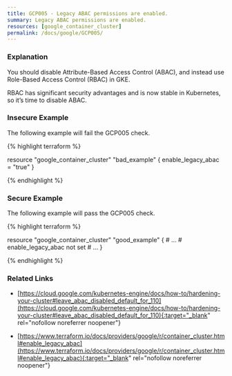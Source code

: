 ```yaml
---
title: GCP005 - Legacy ABAC permissions are enabled.
summary: Legacy ABAC permissions are enabled. 
resources: [google_container_cluster] 
permalink: /docs/google/GCP005/
---
```

### Explanation


You should disable Attribute-Based Access Control (ABAC), and instead use Role-Based Access Control (RBAC) in GKE.

RBAC has significant security advantages and is now stable in Kubernetes, so it’s time to disable ABAC.



### Insecure Example

The following example will fail the GCP005 check.

{% highlight terraform %}

resource "google_container_cluster" "bad_example" {
	enable_legacy_abac = "true"
}

{% endhighlight %}



### Secure Example

The following example will pass the GCP005 check.

{% highlight terraform %}

resource "google_container_cluster" "good_example" {
	# ...
	# enable_legacy_abac not set
	# ...
}

{% endhighlight %}



### Related Links


- [https://cloud.google.com/kubernetes-engine/docs/how-to/hardening-your-cluster#leave_abac_disabled_default_for_110](https://cloud.google.com/kubernetes-engine/docs/how-to/hardening-your-cluster#leave_abac_disabled_default_for_110){:target="_blank" rel="nofollow noreferrer noopener"}

- [https://www.terraform.io/docs/providers/google/r/container_cluster.html#enable_legacy_abac](https://www.terraform.io/docs/providers/google/r/container_cluster.html#enable_legacy_abac){:target="_blank" rel="nofollow noreferrer noopener"}


